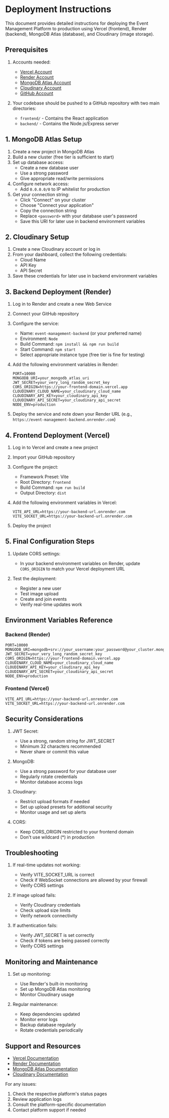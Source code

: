 # Deployment Instructions

This document provides detailed instructions for deploying the Event Management Platform to production using Vercel (frontend), Render (backend), MongoDB Atlas (database), and Cloudinary (image storage).

## Prerequisites

1. Accounts needed:

   - [Vercel Account](https://vercel.com)
   - [Render Account](https://render.com)
   - [MongoDB Atlas Account](https://www.mongodb.com/cloud/atlas)
   - [Cloudinary Account](https://cloudinary.com)
   - [GitHub Account](https://github.com)

2. Your codebase should be pushed to a GitHub repository with two main directories:
   - `frontend/` - Contains the React application
   - `backend/` - Contains the Node.js/Express server

## 1. MongoDB Atlas Setup

1. Create a new project in MongoDB Atlas
2. Build a new cluster (free tier is sufficient to start)
3. Set up database access:
   - Create a new database user
   - Use a strong password
   - Give appropriate read/write permissions
4. Configure network access:
   - Add `0.0.0.0/0` to IP whitelist for production
5. Get your connection string:
   - Click "Connect" on your cluster
   - Choose "Connect your application"
   - Copy the connection string
   - Replace `<password>` with your database user's password
   - Save this URI for later use in backend environment variables

## 2. Cloudinary Setup

1. Create a new Cloudinary account or log in
2. From your dashboard, collect the following credentials:
   - Cloud Name
   - API Key
   - API Secret
3. Save these credentials for later use in backend environment variables

## 3. Backend Deployment (Render)

1. Log in to Render and create a new Web Service
2. Connect your GitHub repository
3. Configure the service:

   - Name: `event-management-backend` (or your preferred name)
   - Environment: `Node`
   - Build Command: `npm install && npm run build`
   - Start Command: `npm start`
   - Select appropriate instance type (free tier is fine for testing)

4. Add the following environment variables in Render:

   ```
   PORT=10000
   MONGODB_URI=your_mongodb_atlas_uri
   JWT_SECRET=your_very_long_random_secret_key
   CORS_ORIGIN=https://your-frontend-domain.vercel.app
   CLOUDINARY_CLOUD_NAME=your_cloudinary_cloud_name
   CLOUDINARY_API_KEY=your_cloudinary_api_key
   CLOUDINARY_API_SECRET=your_cloudinary_api_secret
   NODE_ENV=production
   ```

5. Deploy the service and note down your Render URL (e.g., `https://event-management-backend.onrender.com`)

## 4. Frontend Deployment (Vercel)

1. Log in to Vercel and create a new project
2. Import your GitHub repository
3. Configure the project:

   - Framework Preset: Vite
   - Root Directory: `frontend`
   - Build Command: `npm run build`
   - Output Directory: `dist`

4. Add the following environment variables in Vercel:

   ```
   VITE_API_URL=https://your-backend-url.onrender.com
   VITE_SOCKET_URL=https://your-backend-url.onrender.com
   ```

5. Deploy the project

## 5. Final Configuration Steps

1. Update CORS settings:

   - In your backend environment variables on Render, update `CORS_ORIGIN` to match your Vercel deployment URL

2. Test the deployment:
   - Register a new user
   - Test image upload
   - Create and join events
   - Verify real-time updates work

## Environment Variables Reference

### Backend (Render)

```
PORT=10000
MONGODB_URI=mongodb+srv://your_username:your_password@your_cluster.mongodb.net/your_database
JWT_SECRET=your_very_long_random_secret_key
CORS_ORIGIN=https://your-frontend-domain.vercel.app
CLOUDINARY_CLOUD_NAME=your_cloudinary_cloud_name
CLOUDINARY_API_KEY=your_cloudinary_api_key
CLOUDINARY_API_SECRET=your_cloudinary_api_secret
NODE_ENV=production
```

### Frontend (Vercel)

```
VITE_API_URL=https://your-backend-url.onrender.com
VITE_SOCKET_URL=https://your-backend-url.onrender.com
```

## Security Considerations

1. JWT Secret:

   - Use a strong, random string for JWT_SECRET
   - Minimum 32 characters recommended
   - Never share or commit this value

2. MongoDB:

   - Use a strong password for your database user
   - Regularly rotate credentials
   - Monitor database access logs

3. Cloudinary:

   - Restrict upload formats if needed
   - Set up upload presets for additional security
   - Monitor usage and set up alerts

4. CORS:
   - Keep CORS_ORIGIN restricted to your frontend domain
   - Don't use wildcard (\*) in production

## Troubleshooting

1. If real-time updates not working:

   - Verify VITE_SOCKET_URL is correct
   - Check if WebSocket connections are allowed by your firewall
   - Verify CORS settings

2. If image upload fails:

   - Verify Cloudinary credentials
   - Check upload size limits
   - Verify network connectivity

3. If authentication fails:
   - Verify JWT_SECRET is set correctly
   - Check if tokens are being passed correctly
   - Verify CORS settings

## Monitoring and Maintenance

1. Set up monitoring:

   - Use Render's built-in monitoring
   - Set up MongoDB Atlas monitoring
   - Monitor Cloudinary usage

2. Regular maintenance:
   - Keep dependencies updated
   - Monitor error logs
   - Backup database regularly
   - Rotate credentials periodically

## Support and Resources

- [Vercel Documentation](https://vercel.com/docs)
- [Render Documentation](https://render.com/docs)
- [MongoDB Atlas Documentation](https://docs.atlas.mongodb.com)
- [Cloudinary Documentation](https://cloudinary.com/documentation)

For any issues:

1. Check the respective platform's status pages
2. Review application logs
3. Consult the platform-specific documentation
4. Contact platform support if needed
